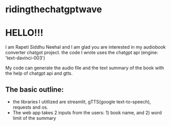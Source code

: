 # ridingthechatgptwave


# HELLO!!!
I am Rapeti Siddhu Neehal and I am glad you are interested in my audiobook converter chatgot project.
the code I wrote uses the chatgpt api (engine: 'text-davinci-003')

My code can generate the audio file and the text summary of the book with the help of chatgpt api and gtts. 
## The basic outline:
* the libraries I utitlized are streamlit, gTTS(google text-to-speech), requests and os.
* The web app takes 2 inputs from the users: 1) book name, and 2) word limit of the summary